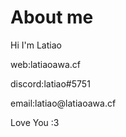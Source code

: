 <h1>About me</h1>
<p>Hi I'm Latiao</p>
<p>web:latiaoawa.cf</p>
<p>discord:latiao#5751</p>
<p>email:latiao@latiaoawa.cf</p>
<p>Love You :3</p>
